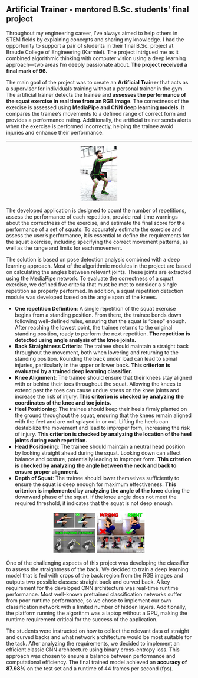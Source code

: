 ## Artificial Trainer - mentored B.Sc. students' final project ##

Throughout my engineering career, I’ve always aimed to help others in STEM fields by explaining concepts and sharing my knowledge. I had the opportunity to support a pair of students in their final B.Sc. project at Braude College of Engineering (Karmiel). The project intrigued me as it combined algorithmic thinking with computer vision using a deep learning approach—two areas I’m deeply passionate about. **The project received a final mark of 96.**

The main goal of the project was to create an **Artificial Trainer** that acts as a supervisor for individuals training without a personal trainer in the gym. The artificial trainer detects the trainee and **assesses the performance of the squat exercise in real time from an RGB image**. The correctness of the exercise is assessed using **MediaPipe and CNN deep learning models**. It compares the trainee’s movements to a defined range of correct form and provides a performance rating. Additionally, the artificial trainer sends alerts when the exercise is performed incorrectly, helping the trainee avoid injuries and enhance their performance.

---

<div style="text-align: center;">
  <img src="images/squat1.png?raw=true" width="20%" height="20%"/>
</div>

The developed application is designed to count the number of repetitions, assess the performance of each repetition, provide real-time warnings about the correctness of the exercise, and estimate the final score for the performance of a set of squats. To accurately estimate the exercise and assess the user’s performance, it is essential to define the requirements for the squat exercise, including specifying the correct movement patterns, as well as the range and limits for each movement.

The solution is based on pose detection analysis combined with a deep learning approach. Most of the algorithmic modules in the project are based on calculating the angles between relevant joints. These joints are extracted using the MediaPipe network. To evaluate the correctness of a squat exercise, we defined five criteria that must be met to consider a single repetition as properly performed. In addition, a squat repetition detection module was developed based on the angle span of the knees.

+ **One repetition Definition**: A single repetition of the squat exercise begins from a standing position. From there, the trainee bends down following well-defined rules, ensuring that the squat is “deep” enough. After reaching the lowest point, the trainee returns to the original standing position, ready to perform the next repetition. **The repetition is detected using angle analysis of the knee joints.**
+ **Back Straightness Criteria**: The trainee should maintain a straight back throughout the movement, both when lowering and returning to the standing position. Rounding the back under load can lead to spinal injuries, particularly in the upper or lower back. **This criterion is evaluated by a trained deep learning classifier.**
+ **Knee Alignment**: The trainee should ensure that their knees stay aligned with or behind their toes throughout the squat. Allowing the knees to extend past the toes can cause undue stress on the knee joints and increase the risk of injury. **This criterion is checked by analyzing the coordinates of the knee and toe joints.**
+ **Heel Positioning**: The trainee should keep their heels firmly planted on the ground throughout the squat, ensuring that the knees remain aligned with the feet and are not splayed in or out. Lifting the heels can destabilize the movement and lead to improper form, increasing the risk of injury. **This criterion is checked by analyzing the location of the heel joints during each repetition.**
+ **Head Positioning**: The trainee should maintain a neutral head position by looking straight ahead during the squat. Looking down can affect balance and posture, potentially leading to improper form. **This criterion is checked by analyzing the angle between the neck and back to ensure proper alignment.**
+ **Depth of Squat**: The trainee should lower themselves sufficiently to ensure the squat is deep enough for maximum effectiveness. **This criterion is implemented by analyzing the angle of the knee** during the downward phase of the squat. If the knee angle does not meet the required threshold, it indicates that the squat is not deep enough.

<div style="text-align: center;">
  <img src="images/criterions.png?raw=true" width="50%" height="50%"/>
</div>

One of the challenging aspects of this project was developing the classifier to assess the straightness of the back. We decided to train a deep learning model that is fed with crops of the back region from the RGB images and outputs two possible classes: straight back and curved back. A key requirement for the developed CNN architecture was real-time runtime performance. Most well-known pretrained classification networks suffer from poor runtime performance, so we chose to implement our own classification network with a limited number of hidden layers. Additionally, the platform running the algorithm was a laptop without a GPU, making the runtime requirement critical for the success of the application.

The students were instructed on how to collect the relevant data of straight and curved backs and what network architecture would be most suitable for the task. After analyzing the requirements, we decided to implement an efficient classic CNN architecture using binary cross-entropy loss. This approach was chosen to ensure a balance between performance and computational efficiency. The final trained model achieved an **accuracy of 87.98%** on the test set and a runtime of 44 frames per second (fps). 
